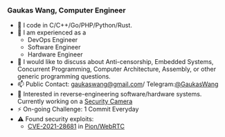 ### Gaukas Wang, Computer Engineer

- 🤖 I code in C/C++/Go/PHP/Python/Rust. 
- 🔧 I am experienced as a 
  - DevOps Engineer
  - Software Engineer
  - Hardware Engineer
- 💬 I would like to discuss about Anti-censorship, Embedded Systems, Concurrent Programming, Computer Architecture, Assembly, or other generic programming questions.
- 📫 Public Contact: [gaukaswang@gmail.com](mailto:gaukaswang@gmail.com)/ Telegram:[@GaukasWang](https://t.me/GaukasWang)
- 👀 Interested in reverse-engineering software/hardware systems. Currently working on a [Security Camera](https://github.com/rfenouil/IP-Camera-Neye3C) 
- ⚡ On-going Challenge: 1 Commit Everyday <!-- - *FAILED* -->
- ⚠ Found security exploits:
  - [CVE-2021-28681](https://cve.mitre.org/cgi-bin/cvename.cgi?name=CVE-2021-28681) in [Pion/WebRTC](https://github.com/pion/webrtc) 
<!--
**Gaukas/Gaukas** is a ✨ _special_ ✨ repository because its `README.md` (this file) appears on your GitHub profile.
Here are some ideas to get you started:
- 🔭 I’m currently working on ...
- 🌱 I’m currently learning ...
- 👯 I’m looking to collaborate on ...
- 📫 How to reach me: ...
- 😄 Pronouns: ...
- 🤔 I’m looking for help with ...
- 💬 Ask me about ...
- ⚡ Fun fact: ...
-->
